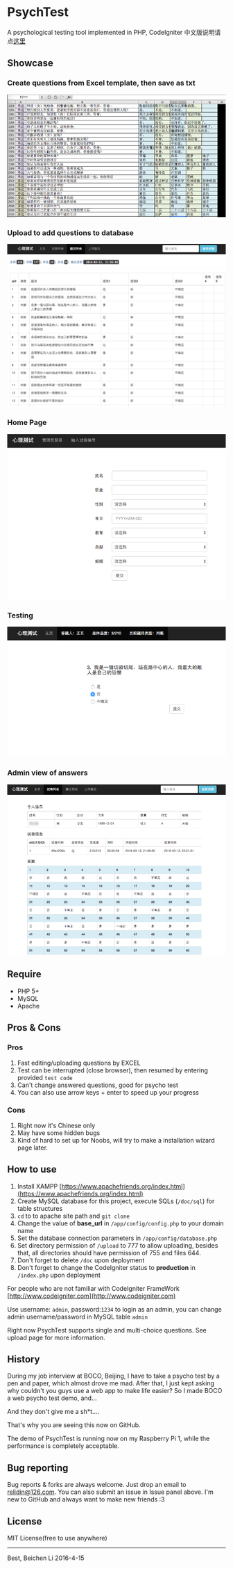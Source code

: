 # PsychTest

A psychological testing tool implemented in PHP, CodeIgniter
中文版说明请点[这里](README_CN.md)

## Showcase

### Create questions from Excel template, then save as txt
![Excel](/doc/img/excel.png "Excel")
### Upload to add questions to database
![Questions](/doc/img/questions.png "Questions")
### Home Page
![Home](/doc/img/home.png "Home")
### Testing
![Testing](/doc/img/test.png "Testing")
### Admin view of answers
![Answers](/doc/img/answers.png "Answers")

## Require

* PHP 5+
* MySQL
* Apache

## Pros & Cons

### Pros
1. Fast editing/uploading questions by EXCEL
2. Test can be interrupted (close browser), then resumed by entering provided `test code`
3. Can't change answered questions, good for psycho test
4. You can also use arrow keys + enter to speed up your progress

### Cons
1. Right now it's Chinese only
2. May have some hidden bugs
3. Kind of hard to set up for Noobs, will try to make a installation wizard page later.

## How to use

1. Install XAMPP [https://www.apachefriends.org/index.html](https://www.apachefriends.org/index.html)
2. Create MySQL database for this project, execute SQLs (`/doc/sql`) for table structures
3. `cd` to to apache site path and `git clone`
4. Change the value of __base_url__ in `/app/config/config.php` to your domain name
5. Set the database connection parameters in `/app/config/database.php`
6. Set directory permission of `/upload` to 777 to allow uploading, besides that, all directories should have permission of 755 and files 644.
7. Don't forget to delete `/doc` upon deployment
8. Don't forget to change the CodeIgniter status to __production__ in `/index.php` upon deployment

For people who are not familiar with CodeIgniter FrameWork
[http://www.codeigniter.com](http://www.codeigniter.com)

Use username: `admin`, password:`1234` to login as an admin,
you can change admin username/password in MySQL table `admin`

Right now PsychTest supports single and multi-choice questions. See upload page for more information.

## History

During my job interview at BOCO, Beijing, I have to take a psycho test by a pen and paper, which almost drove me mad. After that, I just kept asking why couldn't you guys use a web app to make life easier?
So I made BOCO a web psycho test demo, and...

And they don't give me a sh*t....

That's why you are seeing this now on GitHub.

The demo of PsychTest is running now on my Raspberry Pi 1, while the performance is completely acceptable.

## Bug reporting

Bug reports & forks are always welcome. Just drop an email to relidin@126.com. You can also submit an issue in Issue panel above. I'm new to GitHub and always want to make new friends :3

## License

MIT License(free to use anywhere)

---
Best,
Beichen Li
2016-4-15
